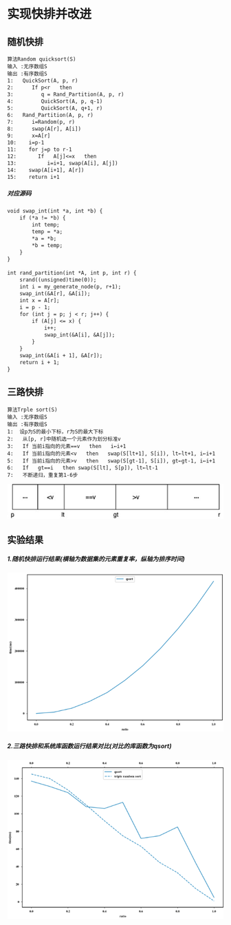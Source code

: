 # 实现快排并改进
## 随机快排
	算法Random quicksort(S)
	输入 :无序数组S
	输出 :有序数组S
	1:   QuickSort(A, p, r)
	2:      If p<r   then
	3:         q = Rand_Partition(A, p, r)
	4:         QuickSort(A, p, q-1)
	5:         QuickSort(A, q+1, r)
	6:   Rand_Partition(A, p, r)
	7:      i=Random(p, r)
	8:      swap(A[r], A[i])
	9:      x=A[r]
	10:    i=p-1
	11:    for j=p to r-1
	12:       If   A[j]<=x   then
	13:          i=i+1, swap(A[i], A[j])
	14:    swap(A[i+1], A[r])
	15:    return i+1
##### 对应源码
	void swap_int(int *a, int *b) {
		if (*a != *b) {
			int temp;
			temp = *a;
			*a = *b;
			*b = temp;
		}	
	}
	
	int rand_partition(int *A, int p, int r) {
		srand((unsigned)time(0));
		int i = my_generate_node(p, r+1);
		swap_int(&A[r], &A[i]);
		int x = A[r];
		i = p - 1;
		for (int j = p; j < r; j++) {
			if (A[j] <= x) {
				i++;
				swap_int(&A[i], &A[j]);
			}
		}
		swap_int(&A[i + 1], &A[r]);
		return i + 1;		
	}
## 三路快排
	算法Trple sort(S)
	输入 :无序数组S
	输出 :有序数组S
	1:  设p为S的最小下标，r为S的最大下标
	2:   从[p, r]中随机选一个元素作为划分标准v
	3:   If 当前i指向的元素==v   then   i←i+1
	4:   If 当前i指向的元素<v   then   swap(S[lt+1], S[i]), lt←lt+1, i←i+1
	5:   If 当前i指向的元素>v   then   swap(S[gt-1], S[i]), gt←gt-1, i←i+1
	6:   If   gt==i   then swap(S[lt], S[p]), lt←lt-1
	7:   不断递归，重复第1-6步
![](https://github.com/HuiyanWen/quicksort/blob/master/pic/%E4%B8%89%E8%B7%AF%E5%BF%AB%E6%8E%92.png)
## 实验结果
##### 1.随机快排运行结果(横轴为数据集的元素重复率，纵轴为排序时间)
![双路快排](https://github.com/HuiyanWen/quicksort/blob/master/pic/%E9%9A%8F%E6%9C%BA%E5%BF%AB%E6%8E%92%E7%BB%93%E6%9E%9C.png)

##### 2.三路快排和系统库函数运行结果对比(对比的库函数为qsort)
![](https://github.com/HuiyanWen/quicksort/blob/master/pic/%E4%B8%89%E8%B7%AF%E5%BF%AB%E6%8E%92%E6%80%A7%E8%83%BD%E5%AF%B9%E6%AF%94.png)
